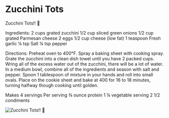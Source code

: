 # Zucchini Tots

Zucchini Tots!! 🥒

Ingredients:
2 cups grated zucchini
1/2 cup sliced green onions
1/2 cup grated Parmesan cheese
2 eggs
1/2 cup cheese (low fat)
1 teaspoon Fresh garlic
¼ tsp Salt
¼ tsp pepper

Directions:
Preheat oven to 400°F. Spray a baking sheet with cooking spray.
Grate the zucchini into a clean dish towel until you have 2 packed cups. Wring all of the excess water out of the zucchini, there will be a lot of water. In a medium bowl, combine all of the ingredients and season with salt and pepper.
Spoon 1 tablespoon of mixture in your hands and roll into small ovals. Place on the cookie sheet and bake at 400 for 16 to 18 minutes, turning halfway though cooking until golden.

Makes 4 servings
Per serving
¾ ounce protein
1 ¼ vegetable serving
2 1/2 condiments

![Zucchini Tots!! 🥒](images/Zucchini%20Tots!!%20🥒.png)

